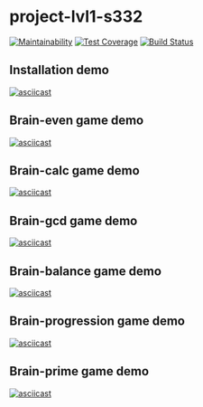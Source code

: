 # project-lvl1-s332
[![Maintainability](https://api.codeclimate.com/v1/badges/13f1eda36fbcaaa3f459/maintainability)](https://codeclimate.com/github/subakaev/project-lvl1-s332/maintainability)
[![Test Coverage](https://api.codeclimate.com/v1/badges/13f1eda36fbcaaa3f459/test_coverage)](https://codeclimate.com/github/subakaev/project-lvl1-s332/test_coverage)
[![Build Status](https://travis-ci.org/subakaev/project-lvl1-s332.svg?branch=master)](https://travis-ci.org/subakaev/project-lvl1-s332)

## Installation demo
[![asciicast](https://asciinema.org/a/kt6tcAXG1wAxQHaC8rSfSiRB8.png)](https://asciinema.org/a/kt6tcAXG1wAxQHaC8rSfSiRB8)

## Brain-even game demo
[![asciicast](https://asciinema.org/a/yetno2MmYQKXTfDfnMIkzbIPB.png)](https://asciinema.org/a/yetno2MmYQKXTfDfnMIkzbIPB)

## Brain-calc game demo
[![asciicast](https://asciinema.org/a/MinRSKPW2PkHRmN5ocfPNmMGX.png)](https://asciinema.org/a/MinRSKPW2PkHRmN5ocfPNmMGX)

## Brain-gcd game demo
[![asciicast](https://asciinema.org/a/sNRumEdziQ2OCJ0cqf0wSAfrs.png)](https://asciinema.org/a/sNRumEdziQ2OCJ0cqf0wSAfrs)

## Brain-balance game demo
[![asciicast](https://asciinema.org/a/9qsIqbWW2b9QzltZuuoQrnqPj.png)](https://asciinema.org/a/9qsIqbWW2b9QzltZuuoQrnqPj)

## Brain-progression game demo
[![asciicast](https://asciinema.org/a/BkgRd5y2UDAeXqMW0N1DbhJxA.png)](https://asciinema.org/a/BkgRd5y2UDAeXqMW0N1DbhJxA)

## Brain-prime game demo
[![asciicast](https://asciinema.org/a/RH08FTZ6EAPBYQ0Vw1W8bm1y1.png)](https://asciinema.org/a/RH08FTZ6EAPBYQ0Vw1W8bm1y1)